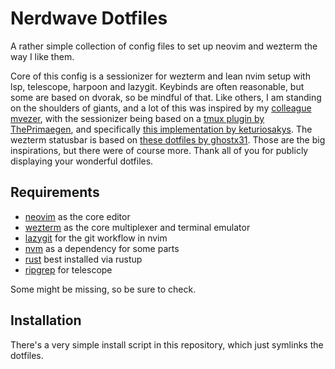 # Nerdwave Dotfiles

A rather simple collection of config files to set up neovim and wezterm the way I like them. 

Core of this config is a sessionizer for wezterm and lean nvim setup with lsp, telescope, harpoon and lazygit.
Keybinds are often reasonable, but some are based on dvorak, so be mindful of that. Like others, I am standing on the shoulders of giants, and a lot of this was inspired by my [colleague mvezer](https://github.com/mvezer/dotfiles), with the sessionizer being based on a [tmux plugin by ThePrimaegen](https://github.com/ThePrimeagen/.dotfiles/blob/master/bin/.local/scripts/tmux-sessionizer), and specifically [this implementation by keturiosakys](https://github.com/wez/wezterm/discussions/4796). The wezterm statusbar is based on [these dotfiles by ghostx31](https://github.com/ghostx31/dotfiles/tree/main). Those are the big inspirations, but there were of course more. Thank all of you for publicly displaying your wonderful dotfiles. 

## Requirements
- [neovim](https://github.com/neovim/neovim) as the core editor
- [wezterm](https://wezfurlong.org/wezterm/index.html) as the core multiplexer and terminal emulator
- [lazygit](https://github.com/jesseduffield/lazygit) for the git workflow in nvim
- [nvm](https://github.com/nvm-sh/nvm) as a dependency for some parts
- [rust](https://forge.rust-lang.org/infra/other-installation-methods.html) best installed via rustup
- [ripgrep](https://github.com/BurntSushi/ripgrep) for telescope

Some might be missing, so be sure to check. 

## Installation
There's a very simple install script in this repository, which just symlinks the dotfiles. 
